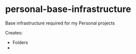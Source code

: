 # personal-base-infrastructure

Base infrastructure required for my Personal projects

Creates:

- Folders
- 
